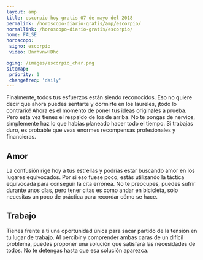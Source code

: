 ```yaml
---
layout: amp
title: escorpio hoy gratis 07 de mayo del 2018 
permalink: /horoscopo-diario-gratis/amp/escorpio/
normallink: /horoscopo-diario-gratis/escorpio/
home: FALSE
horoscopo:
 signo: escorpio
 video: BnrhvnwHDhc

ogimg: /images/escorpio_char.png
sitemap:
 priority: 1
 changefreq: 'daily'
---
```



Finalmente, todos tus esfuerzos están siendo reconocidos. Eso no quiere decir que ahora puedes sentarte y dormirte en los laureles, ¡todo lo contrario! Ahora es el momento de poner tus ideas originales a prueba. Pero esta vez tienes el respaldo de los de arriba. No te pongas de nervios, simplemente haz lo que habías planeado hacer todo el tiempo. Si trabajas duro, es probable que veas enormes recompensas profesionales y financieras.

## Amor

La confusión rige hoy a tus estrellas y podrías estar buscando amor en los lugares equivocados. Por si eso fuese poco, estás utilizando la táctica equivocada para conseguir la cita errónea. No te preocupes, puedes sufrir durante unos días, pero tener citas es como andar en bicicleta, sólo necesitas un poco de práctica para recordar cómo se hace.

## Trabajo

Tienes frente a ti una oportunidad única para sacar partido de la tensión en tu lugar de trabajo. Al percibir y comprender ambas caras de un difícil problema, puedes proponer una solución que satisfará las necesidades de todos. No te detengas hasta que esa solución aparezca.